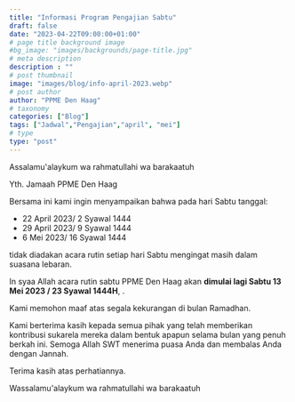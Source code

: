```yaml
---
title: "Informasi Program Pengajian Sabtu"
draft: false
date: "2023-04-22T09:00:00+01:00"
# page title background image
#bg_image: "images/backgrounds/page-title.jpg"
# meta description
description : ""
# post thumbnail
image: "images/blog/info-april-2023.webp"
# post author
author: "PPME Den Haag"
# taxonomy
categories: ["Blog"]
tags: ["Jadwal","Pengajian","april", "mei"]
# type
type: "post"
---
```


Assalamu'alaykum wa rahmatullahi wa barakaatuh 

Yth. Jamaah PPME Den Haag

Bersama ini kami ingin menyampaikan bahwa pada hari Sabtu tanggal: 

* 22 April 2023/ 2 Syawal 1444
* 29 April 2023/ 9 Syawal 1444 
* 6 Mei 2023/ 16 Syawal 1444 

tidak diadakan acara rutin setiap hari Sabtu mengingat masih dalam suasana lebaran.

In syaa Allah acara rutin sabtu PPME Den Haag akan **dimulai lagi Sabtu 13 Mei 2023 / 23 Syawal 1444H**, .


Kami memohon maaf atas segala kekurangan di bulan Ramadhan.

Kami berterima kasih kepada semua pihak yang telah memberikan kontribusi sukarela mereka dalam bentuk apapun selama bulan yang penuh berkah ini. Semoga Allah SWT menerima puasa Anda dan membalas Anda dengan Jannah.

Terima kasih atas perhatiannya.

Wassalamu'alaykum wa rahmatullahi wa barakaatuh
